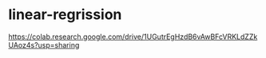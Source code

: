 # linear-regrission
https://colab.research.google.com/drive/1UGutrEgHzdB6vAwBFcVRKLdZZkUAoz4s?usp=sharing
